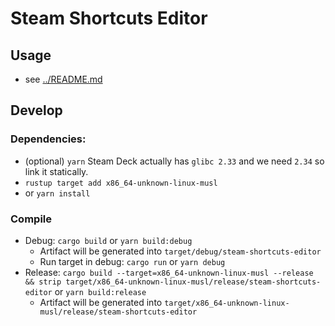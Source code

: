 # Steam Shortcuts Editor
## Usage
- see [../README.md](../README.md)

## Develop
### Dependencies: 
- (optional) `yarn`
Steam Deck actually has `glibc 2.33` and we need `2.34` so link it statically.
- `rustup target add x86_64-unknown-linux-musl` 
- or `yarn install`
### Compile
- Debug: `cargo build` or `yarn build:debug`
  - Artifact will be generated into `target/debug/steam-shortcuts-editor`
  - Run target in debug: `cargo run` or `yarn debug`
- Release: `cargo build --target=x86_64-unknown-linux-musl --release && strip target/x86_64-unknown-linux-musl/release/steam-shortcuts-editor` or `yarn build:release`
  - Artifact will be generated into `target/x86_64-unknown-linux-musl/release/steam-shortcuts-editor`
